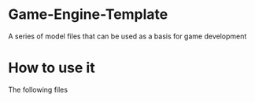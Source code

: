 # Game-Engine-Template
A series of model files that can be used as a basis for game development

# How to use it
The following files 
